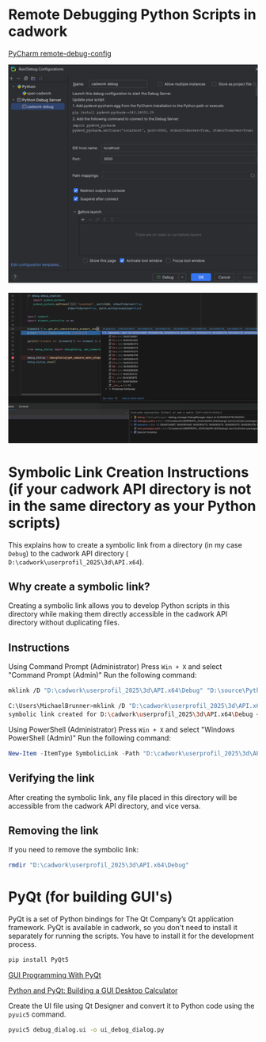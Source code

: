 # Remote Debugging Python Scripts in cadwork

[PyCharm remote-debug-config](https://www.jetbrains.com/help/pycharm/remote-debugging-with-product.html#remote-debug-config)

<img src="public/config.png" alt="configs" width="750"/>
<br>
<br>
<img src="public/img.png" alt="configs" width="750"/>


# Symbolic Link Creation Instructions (if your cadwork API directory is not in the same directory as your Python scripts)

This explains how to create a symbolic link from a directory (in my case `Debug`) to the cadwork API directory (
`D:\cadwork\userprofil_2025\3d\API.x64`).

## Why create a symbolic link?

Creating a symbolic link allows you to develop Python scripts in this directory while making them directly accessible
in the cadwork API directory without duplicating files.

## Instructions

Using Command Prompt (Administrator)
Press `Win + X` and select "Command Prompt (Admin)"
Run the following command:

```bash
mklink /D "D:\cadwork\userprofil_2025\3d\API.x64\Debug" "D:\source\Python\Debug"
```

```bash
C:\Users\MichaelBrunner>mklink /D "D:\cadwork\userprofil_2025\3d\API.x64\Debug" "D:\source\Python\Debug"
symbolic link created for D:\cadwork\userprofil_2025\3d\API.x64\Debug <<===>> D:\source\Python\Debug
```

Using PowerShell (Administrator)
Press `Win + X` and select "Windows PowerShell (Admin)"
Run the following command:

```powershell
New-Item -ItemType SymbolicLink -Path "D:\cadwork\userprofil_2025\3d\API.x64\Debug" -Target "D:\source\Python\Debug"
```

## Verifying the link

After creating the symbolic link, any file placed in this directory will be accessible from the cadwork API directory,
and vice versa.

## Removing the link

If you need to remove the symbolic link:

```bash
rmdir "D:\cadwork\userprofil_2025\3d\API.x64\Debug"
```

# PyQt (for building GUI's)

PyQt is a set of Python bindings for The Qt Company’s Qt application framework.
PyQt is available in cadwork, so you don't need to install it separately for running the scripts.
You have to install it for the development process.

```bash
pip install PyQt5
```

[GUI Programming With PyQt](https://realpython.com/learning-paths/pyqt-gui-programming/)

[Python and PyQt: Building a GUI Desktop Calculator](https://realpython.com/python-pyqt-gui-calculator/)

Create the UI file using Qt Designer and convert it to Python code using the `pyuic5` command.

```bash
pyuic5 debug_dialog.ui -o ui_debug_dialog.py
```
